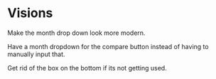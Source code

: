 # Visions #

Make the month drop down look more modern. 

Have a month dropdown for the compare button instead of having to manually input that. 

Get rid of the box on the bottom if its not getting used. 

